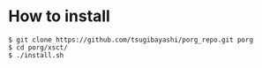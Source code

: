 # How to install

```
$ git clone https://github.com/tsugibayashi/porg_repo.git porg
$ cd porg/xsct/
$ ./install.sh
```

